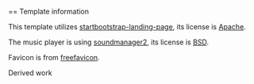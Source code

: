 == Template information

This template utilizes [startbootstrap-landing-page](https://github.com/IronSummitMedia/startbootstrap-landing-page), its license is [Apache](https://github.com/IronSummitMedia/startbootstrap-landing-page/blob/gh-pages/LICENSE).

The music player is using [soundmanager2](http://www.schillmania.com/projects/soundmanager2/), its license is [BSD](http://www.schillmania.com/projects/soundmanager2/license.txt).

Favicon is from [freefavicon](http://www.freefavicon.com/freefavicons/objects/iconinfo/music-152-166613.html).

Derived work 


